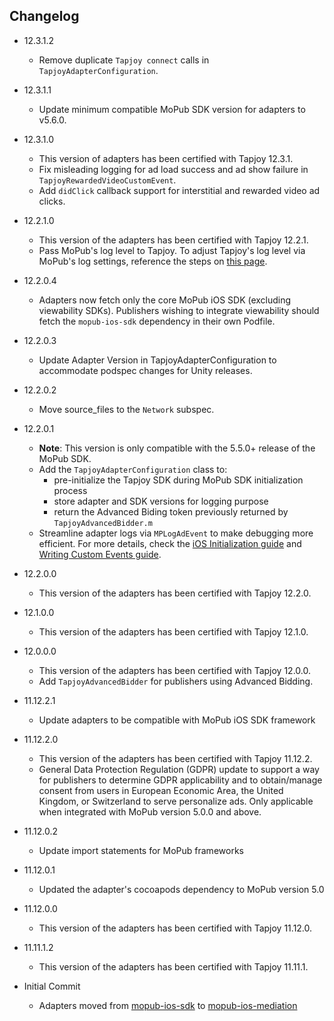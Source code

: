 ## Changelog
  * 12.3.1.2
    * Remove duplicate `Tapjoy connect` calls in `TapjoyAdapterConfiguration`.
    
  * 12.3.1.1
    * Update minimum compatible MoPub SDK version for adapters to v5.6.0.
    
  * 12.3.1.0
    * This version of adapters has been certified with Tapjoy 12.3.1.
    * Fix misleading logging for ad load success and ad show failure in `TapjoyRewardedVideoCustomEvent`.
    * Add `didClick` callback support for interstitial and rewarded video ad clicks.

  * 12.2.1.0
    * This version of the adapters has been certified with Tapjoy 12.2.1.
    * Pass MoPub's log level to Tapjoy. To adjust Tapjoy's log level via MoPub's log settings, reference the steps on [this page](https://developers.mopub.com/publishers/ios/test/#enable-logging).
    
  * 12.2.0.4
    * Adapters now fetch only the core MoPub iOS SDK (excluding viewability SDKs). Publishers wishing to integrate viewability should fetch the `mopub-ios-sdk` dependency in their own Podfile.

  * 12.2.0.3
    * Update Adapter Version in TapjoyAdapterConfiguration to accommodate podspec changes for Unity releases.
    
  * 12.2.0.2
    * Move source_files to the `Network` subspec. 

  * 12.2.0.1
    * **Note**: This version is only compatible with the 5.5.0+ release of the MoPub SDK.
    * Add the `TapjoyAdapterConfiguration` class to: 
         * pre-initialize the Tapjoy SDK during MoPub SDK initialization process
         * store adapter and SDK versions for logging purpose
         * return the Advanced Biding token previously returned by `TapjoyAdvancedBidder.m`
    * Streamline adapter logs via `MPLogAdEvent` to make debugging more efficient. For more details, check the [iOS Initialization guide](https://developers.mopub.com/docs/ios/initialization/) and [Writing Custom Events guide](https://developers.mopub.com/docs/ios/custom-events/).

  * 12.2.0.0
    * This version of the adapters has been certified with Tapjoy 12.2.0.
    
  * 12.1.0.0
    * This version of the adapters has been certified with Tapjoy 12.1.0.

  * 12.0.0.0
    * This version of the adapters has been certified with Tapjoy 12.0.0.
    * Add `TapjoyAdvancedBidder` for publishers using Advanced Bidding.

  * 11.12.2.1
    * Update adapters to be compatible with MoPub iOS SDK framework
    
  * 11.12.2.0
    * This version of the adapters has been certified with Tapjoy 11.12.2.
    * General Data Protection Regulation (GDPR) update to support a way for publishers to determine GDPR applicability and to obtain/manage consent from users in European Economic Area, the United Kingdom, or Switzerland to serve personalize ads. Only applicable when integrated with MoPub version 5.0.0 and above.
    
  * 11.12.0.2
    * Update import statements for MoPub frameworks

  * 11.12.0.1
   	* Updated the adapter's cocoapods dependency to MoPub version 5.0

  * 11.12.0.0
    * This version of the adapters has been certified with Tapjoy 11.12.0.

  * 11.11.1.2
    * This version of the adapters has been certified with Tapjoy 11.11.1.

  * Initial Commit
  	* Adapters moved from [mopub-ios-sdk](https://github.com/mopub/mopub-ios-sdk) to [mopub-ios-mediation](https://github.com/mopub/mopub-iOS-mediation/)
